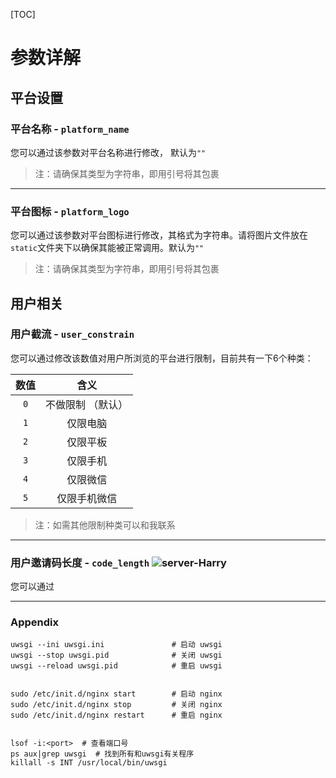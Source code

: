 [TOC]



# 参数详解

## 平台设置

### 平台名称 - `platform_name`

您可以通过该参数对平台名称进行修改， 默认为`""`

>   注：请确保其类型为字符串，即用引号将其包裹

------

### 平台图标 - `platform_logo`

您可以通过该参数对平台图标进行修改，其格式为字符串。请将图片文件放在`static`文件夹下以确保其能被正常调用。默认为`""`

>   注：请确保其类型为字符串，即用引号将其包裹

## 用户相关

### 用户截流 - `user_constrain`

您可以通过修改该数值对用户所浏览的平台进行限制，目前共有一下6个种类：

| 数值 |       含义        |
| :--: | :---------------: |
| `0`  | 不做限制 （默认） |
| `1`  |     仅限电脑      |
| `2`  |     仅限平板      |
| `3`  |     仅限手机      |
| `4`  |     仅限微信      |
| `5`  |   仅限手机微信    |

>   注：如需其他限制种类可以和我联系

------

### 用户邀请码长度 - `code_length` ![server-Harry](https://img.shields.io/badge/Warning-migration_required-red)

您可以通过

------

### Appendix

```shell
uwsgi --ini uwsgi.ini 				# 启动 uwsgi
uwsgi --stop uwsgi.pid				# 关闭 uwsgi
uwsgi --reload uwsgi.pid			# 重启 uwsgi


sudo /etc/init.d/nginx start		# 启动 nginx
sudo /etc/init.d/nginx stop			# 关闭 nginx
sudo /etc/init.d/nginx restart		# 重启 nginx


lsof -i:<port>  # 查看端口号
ps aux|grep uwsgi  # 找到所有和uwsgi有关程序
killall -s INT /usr/local/bin/uwsgi

```

